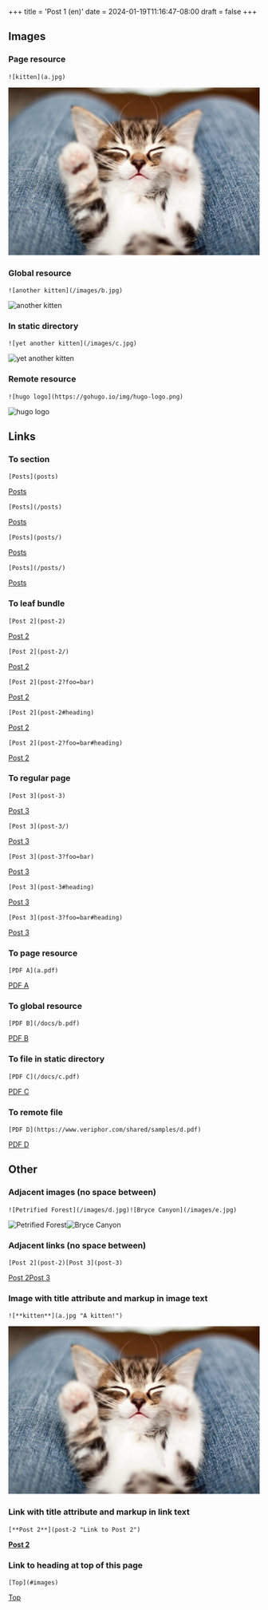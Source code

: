 +++
title = 'Post 1 (en)'
date = 2024-01-19T11:16:47-08:00
draft = false
+++

## Images

### Page resource

```text
![kitten](a.jpg) 
```

![kitten](a.jpg)

### Global resource

```text
![another kitten](/images/b.jpg)
```

![another kitten](/images/b.jpg)

### In static directory

```text
![yet another kitten](/images/c.jpg)
```

![yet another kitten](/images/c.jpg)

### Remote resource

```text
![hugo logo](https://gohugo.io/img/hugo-logo.png)
```

![hugo logo](https://gohugo.io/img/hugo-logo.png)

## Links

### To section

```text
[Posts](posts)
```

[Posts](posts)

```text
[Posts](/posts)
```

[Posts](/posts)

```text
[Posts](posts/)
```

[Posts](posts/)

```text
[Posts](/posts/)
```

[Posts](/posts/)

### To leaf bundle

```text
[Post 2](post-2)
```

[Post 2](post-2)

```text
[Post 2](post-2/)
```

[Post 2](post-2)

```text
[Post 2](post-2?foo=bar)
```

[Post 2](post-2?foo=bar)

```text
[Post 2](post-2#heading)
```

[Post 2](post-2#heading)

```text
[Post 2](post-2?foo=bar#heading)
```

[Post 2](post-2?foo=bar#heading)

### To regular page

```text
[Post 3](post-3)
```

[Post 3](post-3)

```text
[Post 3](post-3/)
```

[Post 3](post-3)

```text
[Post 3](post-3?foo=bar)
```

[Post 3](post-3?foo=bar)

```text
[Post 3](post-3#heading)
```

[Post 3](post-3#heading)

```text
[Post 3](post-3?foo=bar#heading)
```

[Post 3](post-3?foo=bar#heading)

### To page resource

```text
[PDF A](a.pdf)
```

[PDF A](a.pdf)

### To global resource

```text
[PDF B](/docs/b.pdf)
```

[PDF B](/docs/b.pdf)

### To file in static directory

```text
[PDF C](/docs/c.pdf)
```

[PDF C](/docs/c.pdf)

### To remote file

```text
[PDF D](https://www.veriphor.com/shared/samples/d.pdf)
```

[PDF D](https://www.veriphor.com/shared/samples/d.pdf)

## Other

### Adjacent images (no space between)

```text
![Petrified Forest](/images/d.jpg)![Bryce Canyon](/images/e.jpg)
```

![Petrified Forest](/images/d.jpg)![Bryce Canyon](/images/e.jpg)

### Adjacent links (no space between)

```text
[Post 2](post-2)[Post 3](post-3)
```

[Post 2](post-2)[Post 3](post-3)

### Image with title attribute and markup in image text

```text
![**kitten**](a.jpg "A kitten!")
```

![**kitten**](a.jpg "A kitten!")

### Link with title attribute and markup in link text

```text
[**Post 2**](post-2 "Link to Post 2")
```

[**Post 2**](post-2 "Link to Post 2")

### Link to heading at top of this page

```text
[Top](#images)
```

[Top](#images)
